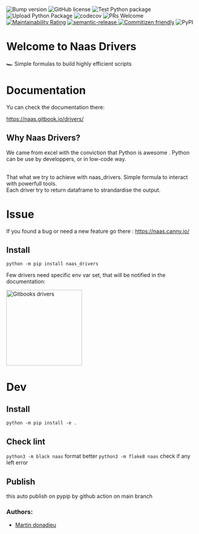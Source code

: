 ![Bump version](https://github.com/jupyter-naas/drivers/workflows/Bump%20version/badge.svg)
![GitHub license](https://img.shields.io/github/license/jupyter-naas/drivers)
![Test Python package](https://github.com/jupyter-naas/drivers/workflows/Test%20Python%20package/badge.svg)
![Upload Python Package](https://github.com/jupyter-naas/drivers/workflows/Upload%20Python%20Package/badge.svg)
![codecov](https://codecov.io/gh/jupyter-naas/drivers/branch/master/graph/badge.svg?token=IUF0AKYEB0)
![PRs Welcome](https://img.shields.io/badge/PRs-welcome-brightgreen.svg)
[![Maintainability Rating](https://sonarcloud.io/api/project_badges/measure?project=jupyter-naas_drivers&metric=sqale_rating)](https://sonarcloud.io/dashboard?id=jupyter-naas_naas)
<a href="#badge">
  <img alt="semantic-release" src="https://img.shields.io/badge/%20%20%F0%9F%93%A6%F0%9F%9A%80-semantic--release-e10079.svg">
</a>
<a href="http://commitizen.github.io/cz-cli/"><img alt="Commitizen friendly" src="https://img.shields.io/badge/commitizen-friendly-brightgreen.svg"></a>
![PyPI](https://img.shields.io/pypi/v/naas_drivers)

# Welcome to Naas Drivers

🏎 Simple formulas to build highly efficient scripts

# Documentation

Yu can check the documentation there:

https://naas.gitbook.io/drivers/

## Why Naas Drivers?

We came from excel with the conviction that Python is awesome .
Python can be use by developpers, or in low-code way.

<br/>
That what we try to achieve with naas_drivers.
Simple formula to interact with powerfull tools.
<br/>
Each driver try to return dataframe to strandardise the output.

# Issue
If you found a bug or need a new feature go there : https://naas.canny.io/

## Install

`python -m pip install naas_drivers`

Few drivers need specific env var set, that will be notified in the documentation:

<p>
  <a href="https://naas.gitbook.io/drivers/" title="Redirect to Documentation">
    <img width="200px" src="https://raw.githubusercontent.com/jupyter-naas/drivers/main/images/gitbook.svg" alt="Gitbooks drivers" />
  </a>
 </p>

# Dev

## Install 

`python -m pip install -e .`

## Check lint

`python3 -m black naas` format better
`python3 -m flake8 naas` check if any left error

## Publish

this auto publish on pypip by github action on main branch

### Authors:
* [Martin donadieu](https://github.com/riderx)
